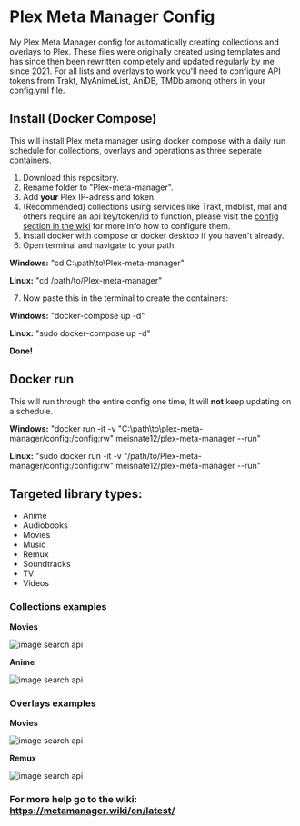 # Plex Meta Manager Config

My Plex Meta Manager config for automatically creating collections and overlays to Plex. These files were originally created using templates and has since then been rewritten completely and updated regularly by me since 2021. For all lists and overlays to work you'll need to configure API tokens from Trakt, MyAnimeList, AniDB, TMDb among others in your config.yml file.

## Install (Docker Compose)

This will install Plex meta manager using docker compose with a daily run schedule for collections, overlays and operations as three seperate containers.

1. Download this repository.
2. Rename folder to "Plex-meta-manager".
3. Add **your** Plex IP-adress and token.
4. (Recommended) collections using services like Trakt, mdblist, mal and others require an api key/token/id to function, please visit the [config section in the wiki](https://metamanager.wiki/en/latest/config/trakt.html) for more info how to configure them.
5. Install docker with compose or docker desktop if you haven't already.
6. Open terminal and navigate to your path:

**Windows:** "cd C:\path\to\Plex-meta-manager"

**Linux:** "cd /path/to/Plex-meta-manager"

7. Now paste this in the terminal to create the containers:

**Windows:** "docker-compose up -d"

**Linux:** "sudo docker-compose up -d"

**Done!**

## Docker run

This will run through the entire config one time, It will **not** keep updating on a schedule.

**Windows:** "docker run -it -v "C:\path\to\plex-meta-manager/config:/config:rw" meisnate12/plex-meta-manager --run"

**Linux:** "sudo docker run -it -v "/path/to/Plex-meta-manager/config:/config:rw" meisnate12/plex-meta-manager --run"

## Targeted library types:

- Anime
- Audiobooks
- Movies
- Music
- Remux
- Soundtracks
- TV
- Videos

### Collections examples

**Movies**

![image search api](https://i.imgur.com/Q6njLZ9.png)

**Anime**

![image search api](https://i.imgur.com/dbuw1Gv.png)

### Overlays examples

**Movies**

![image search api](https://i.imgur.com/cTeNiMb.png)

**Remux**

![image search api](https://i.imgur.com/lcFOxiG.png)

### For more help go to the wiki: https://metamanager.wiki/en/latest/
